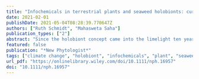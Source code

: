 ```yaml
---
title: "Infochemicals in terrestrial plants and seaweed holobionts: current and future trends"
date: 2021-02-01
publishDate: 2021-05-04T08:28:39.770647Z
authors: ["Ruth Schmidt", "Mahasweta Saha"]
publication_types: ["2"]
abstract: "Since the holobiont concept came into the limelight ten years ago, we have become aware that responses of holobionts to climate change stressors may be driven by shifts in the microbiota. However, the complex interactions underlying holobiont responses across aquatic and terrestrial ecosystems remain largely unresolved. One of the key factors driving these responses is the infochemical-mediated communication in the holobiont. In order to come up with a holistic picture, in this Viewpoint we compare mechanisms and infochemicals in the rhizosphere of plants and the eco-chemosphere of seaweeds in response to climate change stressors and other environmental stressors, including drought, warming and nutrient stress. Furthermore, we discuss the inclusion of chemical ecology concepts that are of crucial importance in driving holobiont survival, adaptation and/or holobiont breakdown. Infochemicals can thus be regarded as a ‘missing link' in our understanding of holobiont response to climate change and should be investigated while investigating the responses of plant and seaweed holobionts to climate change. This will set the basis for improving our understanding of holobiont responses to climate change stressors across terrestrial and aquatic ecosystems."
featured: false
publication: "*New Phytologist*"
tags: ["climate change", "holobiont", "infochemicals", "plant", "seaweeds"]
url_pdf: "https://onlinelibrary.wiley.com/doi/10.1111/nph.16957"
doi: "10.1111/nph.16957"
---
```


